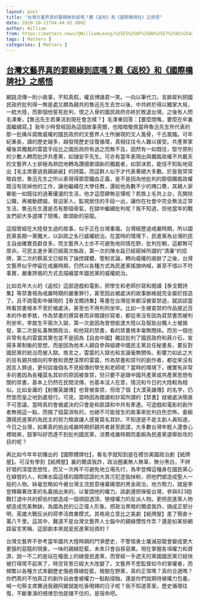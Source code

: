 ```yaml
---
layout: post
title: "台灣文藝界真的要親綠到底嗎？觀《返校》和《國際橋牌社》之感悟"
date: 2020-10-11T04:44:01.000Z
author: William
from: https://matters.news/@WilliamLeung/%25E5%258F%25B0%25E7%2581%25A3%25E6%2596%2587%25E8%2597%259D%25E7%2595%258C%25E7%259C%259F%25E7%259A%2584%25E8%25A6%2581%25E8%25A6%25AA%25E7%25B6%25A0%25E5%2588%25B0%25E5%25BA%2595%25E5%2597%258E-%25E8%25A7%2580-%25E8%25BF%2594%25E6%25A0%25A1-%25E5%2592%258C-%25E5%259C%258B%25E9%259A%259B%25E6%25A9%258B%25E7%2589%258C%25E7%25A4%25BE-%25E4%25B9%258B%25E6%2584%259F%25E6%2582%259F-bafyreid36ts2pbagbzythb7mzxoqgxjeooth2q5fbmp5wcnntb4ndkiiuy
tags: [ Matters ]
categories: [ Matters ]
---
```

<!--1602391441000-->
[台灣文藝界真的要親綠到底嗎？觀《返校》和《國際橋牌社》之感悟](https://matters.news/@WilliamLeung/%25E5%258F%25B0%25E7%2581%25A3%25E6%2596%2587%25E8%2597%259D%25E7%2595%258C%25E7%259C%259F%25E7%259A%2584%25E8%25A6%2581%25E8%25A6%25AA%25E7%25B6%25A0%25E5%2588%25B0%25E5%25BA%2595%25E5%2597%258E-%25E8%25A7%2580-%25E8%25BF%2594%25E6%25A0%25A1-%25E5%2592%258C-%25E5%259C%258B%25E9%259A%259B%25E6%25A9%258B%25E7%2589%258C%25E7%25A4%25BE-%25E4%25B9%258B%25E6%2584%259F%25E6%2582%259F-bafyreid36ts2pbagbzythb7mzxoqgxjeooth2q5fbmp5wcnntb4ndkiiuy)
------

<div>
<p>網路流傳一則小故事，不知真假，權且博諸君一笑。一向以筆代刀，言辭犀利把國民政府批判得一無是處又頗為親共的魯迅先生去世以後，中共終於得以獨掌大局，一統大陸，而那個他誓死批判，恨之入骨的國民政府亦終於敗退台灣。之後有人問毛澤東，【魯迅先生若果活到現在會怎樣？】毛澤東回答：【要麼閉嘴，要麼在牢裏面繼續寫。】我年少時曾經因為這個故事莞爾，也暗暗敬佩當時魯迅先生所代表的那一批痛斥腐敗威權的國民政府的文藝界人士所展現的文人風骨，千古風騷。可年紀漸長，讀的歷史越多，越發現歷史往復循環，真相往往令人難以接受。共產黨掌權後其獨裁的雷霆手段比之國民政府有過之而無不及，固然有一如既往，堅守原則的少數人轉而批評共產黨，如儲安平先生。可亦有當年表現出與獨裁政權不共戴天的文藝界人士卻極為熟捻地轉為讚揚歌頌新的獨裁者，如郭沫若，能恬不知恥地寫出【毛主席塞過我親爺爺】的詩篇，而這群人似乎才代表著絕大多數。於是我常常暗自想，魯迅先生之所以表現得那麼鐵血正義，是不是因為他批判的那個獨裁政權既沒有拔掉他的工作，讓他繼續在大學任教，還給他為數不少的掩口費，其親人家眷能一如既往的過著優渥的生活，他才這麼肆無忌憚呢？若換上毛共上台，先開除公職，再被動嫖娼，脅迫家人，監視居住的手段一出，讓你在社會中完全無法正常生活，魯迅先生還是否有那個骨氣，在獄中繼續批判呢？我不知道，但他當年的戰友們卻大多選擇了閉嘴，歌頌新的惡龍。</p><p>這個曾經在大陸發生過的故事，似乎正在台灣重複。台灣經歷過戒嚴時期，所以國民黨長期一黨獨大，以訓政之名行威權統治。在當時的環境下，民進黨為台灣的民主自由確實貢獻良多，而文藝界人士亦不可避免地同情在野，批判在朝，這都無可厚非。可民主進步黨已經兩次執政，第一次的陳水扁已經砸掉所謂的”清廉“的招牌，第二次的蔡英文已經有了操控媒體，管制言論，轉向威權的痕跡了之後，台灣文藝界似乎停留在戒嚴時期，仍然以各種方式為民進黨搖旗吶喊，甚至不惜以不符事實，嚴重誇張的方式去描繪當年國民黨的威權統治。</p><p>比如去年大火的《返校》這部遊戲和電影，把學生和老師抄寫和閱讀【泰戈爾詩集】等禁書視為戒嚴時期的嚴重罪行，甚至因此被處決的故事脈絡就完全屬於捏造了。且不說電影中展現的【泰戈爾詩集】等書在台灣從來都沒被查禁過，就談談當時看禁書根本不至於被處決，甚至也不用判刑坐牢。比如一生被查禁的作品接近百本的作者李敖，作為禁書的撰寫者而非閱讀抄寫者，都從來沒有因為寫禁書而被判刑坐牢。李敖生平兩次入獄，第一次是因為曾想偷渡大陸以及幫助台獨人士被揭發，第二次是私事無關政治，和他寫的禁書，看的禁書根本毫無關係。而另一個也非常有名的雷震其實也並不是因為【自由中國】雜誌批判了國民政府和蔣介石，宣揚多黨制衡的思想，而是因為他本人親自參與組建中國民主黨且任秘書長，要反對國民黨的統治而被入獄。換言之，雷震的入獄也和言論毫無關係。影響力如此之大的且有親共傾向的李敖和資歷深厚的雷震，作為禁書和禁刊的創作者，都從來沒有因言入罪過，更何談幾個名不見經傳的學生和老師呢？當時的環境下，確實有非常多的書因為各種莫名其妙的原因被查禁，但只要不是跟中國共產黨或共產黨思想有關的禁書，基本上仍然在民間流傳，也基本沒人在意，情況和今日的大陸較為相似。比如金庸的【射雕英雄傳】也曾被查禁，但改了個【大漠英雄傳】的名字，仍然堂而皇之地到處發行。可見，當時因為閱讀和抄寫所謂的【禁書】就被處決簡直不可思議，當時真的會被處決的只會是和匪諜和中共有牽連。可遊戲和電影的創作者無視這一點，而搞了個莫須有的，也絕不可能發生的故事來批判白色恐怖，委婉讚揚民進黨的為民主的努力簡直讓人感覺莫名其妙。不知道是不是主創人員知道，今日之台灣，如果真的拍出戒嚴時期抓親共者甚至匪諜，大多數台灣年輕人還會心裡暗爽，鼓掌叫好而達不到批判國民黨，消費戒嚴時期而委婉為民進黨選舉助攻的目的呢？</p><p>再比如今年年初播出的【國際橋牌社】，看名字就知到是在模仿美國政治劇【紙牌屋】。可沒有學到【紙牌屋】裏的爾虞我詐，政治圈裏無人無辜，無分黑白，不辨好壞的深度思想性，而又一次再不可避免地立場先行，為李登輝這種身在國民黨心在綠營的人，和陳水扁這樣的國際認證的大貪污犯塗脂抹粉，把他們塑造成聖人一般的人物。絲毫忽略如今被台灣主流民意唾棄痛恨的黑金政治，地方勢力，就是李登輝藉著改革的名義搞出來的，以鞏固他的權力。該劇還把保衛台灣，參與823砲戰打退中共的郝伯村塑造成一個頑固透頂，戀棧權力的反派人物。更把民進黨人物塑造成完美無缺，為國為民的公正偉人形象。把政治黑暗的爾虞我詐，搞成正邪分明，英雄大戰反派的荷李活商業模式。其格局立意比之美劇【紙牌屋】差了簡直十萬八千里。這其中，難道不是台灣文藝界人士腦中的親綠慣性作祟？還是如某些網路留言笑稱，這部劇本來就是民進黨投資的？</p><p>台灣文藝界不參考當年國共大陸時期的鬥爭歷史，不警惕勇士屠滅惡龍會變成更大更狠的惡龍的現象，一味的親綠貶藍，未來只會自吞惡果。現在掌握各項權力和資源，說一不二的是站在檯面上的綠營民進黨，而曾經一手遮天的黨國國民黨已經快被打得爬不起來了，時空背景已經大大改變了。文藝界不思監督如今的掌權者，而頻繁以各種方式來翻歷史傷疤尊綠貶藍，檢驗在野黨，真的正常嗎？真的合適嗎？你們真的不怕真正的創作自由會被權力一點點侵蝕，還是你們就期待被權力包養，喊一句蔡主席賽過我親阿嬤就能吃香喝辣的日子呢？我不知道答案，歷史循環往復，不斷重演的規律恐怕是擋不住的，是宿命吧。</p>
</div>
